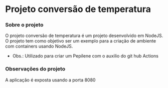 # Projeto conversão de temperatura

### Sobre o projeto
O projeto conversão de temperatura é um projeto desenvolvido em NodeJS. O projeto tem como objetivo ser um exemplo para a criação de ambiente com containers usando NodeJS.

* Obs.: Utilizado para criar um Pepilene com o auxilio do git hub Actions 

### Observações do projeto
A aplicação é exposta usando a porta 8080

